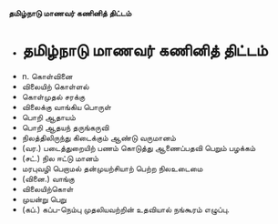 **தமிழ்நாடு மாணவர் கணினித் திட்டம்**
- # தமிழ்நாடு மாணவர் கணினித் திட்டம்
- n. கொள்வினை
- விலையிற் கொள்ளல்
- கொள்முதல் சரக்கு
- விலைக்கு வாங்கிய பொருள்
- பொறி ஆதாயம்
- பொறி ஆதயந் தருங்கருவி
- நிலத்திலிருந்து கிடைக்கும் ஆண்டு வருமானம்
- (வர.) படைத்துறையிற் பணம் கொடுத்து ஆணைப்பதவி பெறும் பழக்கம்
- (சட்.) நில ஈட்டு மானம்
- மரபுவழி பெறாமல் தன்முயற்சியாற் பெற்ற நிலஉடைமை
- (வினை.) வாங்கு
- விலையிற்கொள்
- முயன்று பெறு
- (கப்.) கப்ப-நெம்பு முதலியவற்றின் உதவியால் நங்கூரம் எழுப்பு.

